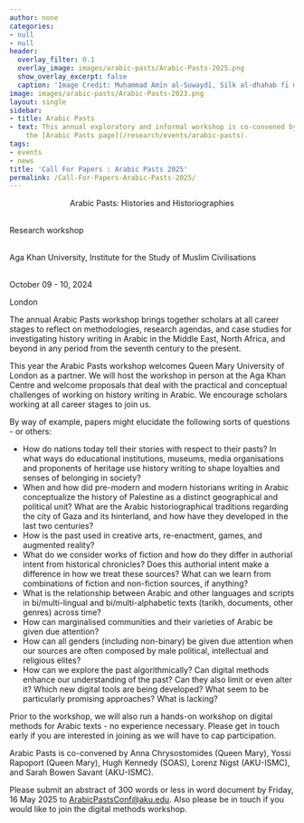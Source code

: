 ```yaml
---
author: none
categories:
- null
- null
header:
  overlay_filter: 0.1
  overlay_image: images/arabic-pasts/Arabic-Pasts-2025.png
  show_overlay_excerpt: false
  caption: 'Image Credit: Muḥammad Amīn al-Suwaydī, Silk al-dhahab fī maʿrifat qabāʾil al-ʿArab, BnF Arabe 6199, 33v (part)'
image: images/arabic-pasts/Arabic-Pasts-2023.png
layout: single
sidebar:
- title: Arabic Pasts
- text: This annual exploratory and informal workshop is co-convened by  is co-convened by Anna Chrysostomides (Queen Mary), Yossi Rapoport (Queen Mary), Hugh Kennedy (SOAS), Lorenz Nigst (AKU-ISMC), and Sarah Bowen Savant (AKU-ISMC). For more, see
    the [Arabic Pasts page](/research/events/arabic-pasts).
tags:
- events
- news
title: 'Call For Papers : Arabic Pasts 2025'
permalink: /Call-For-Papers-Arabic-Pasts-2025/
---
```



<p style="text-align: center">Arabic Pasts: Histories and Historiographies<br><br>

Research workshop<br><br>

Aga Khan University, Institute for the Study of Muslim Civilisations<br><br>

October 09 - 10, 2024<br>

London</p>

The annual Arabic Pasts workshop brings together scholars at all career stages to reflect on methodologies, research agendas, and case studies for investigating history writing in Arabic in the Middle East, North Africa, and beyond in any period from the seventh century to the present.

This year the Arabic Pasts workshop welcomes Queen Mary University of London as a partner. We will host the workshop in person at the Aga Khan Centre and welcome proposals that deal with the practical and conceptual challenges of working on history writing in Arabic. We encourage scholars working at all career stages to join us. 

By way of example, papers might elucidate the following sorts of questions - or others:

- How do nations today tell their stories with respect to their pasts?  In what ways do educational institutions, museums, media organisations and proponents of heritage use history writing to shape loyalties and senses of belonging in society?
- When and how did pre-modern and modern historians writing in Arabic conceptualize the history of Palestine as a distinct geographical and political unit?  What are the Arabic historiographical traditions regarding the city of Gaza and its hinterland, and how have they developed in the last two centuries?
- How is the past used in creative arts, re-enactment, games, and augmented reality?
- What do we consider works of fiction and how do they differ in authorial intent from historical chronicles? Does this authorial intent make a difference in how we treat these sources? What can we learn from combinations of fiction and non-fiction sources, if anything?
- What is the relationship between Arabic and other languages and scripts in bi/multi-lingual and bi/multi-alphabetic texts (tarikh, documents, other genres) across time?
- How can marginalised communities and their varieties of Arabic be given due attention?
- How can all genders (including non-binary) be given due attention when our sources are often composed by male political, intellectual and religious elites? 
- How can we explore the past algorithmically? Can digital methods enhance our understanding of the past? Can they also limit or even alter it? Which new digital tools are being developed? What seem to be particularly promising approaches? What is lacking?

Prior to the workshop, we will also run a hands-on workshop on digital methods for Arabic texts - no experience necessary. Please get in touch early if you are interested in joining as we will have to cap participation.

Arabic Pasts is co-convened by Anna Chrysostomides (Queen Mary), Yossi Rapoport (Queen Mary), Hugh Kennedy (SOAS), Lorenz Nigst (AKU-ISMC), and Sarah Bowen Savant (AKU-ISMC).

Please submit an abstract of 300 words or less in word document by Friday, 16 May 2025 to ArabicPastsConf@aku.edu. Also please be in touch if you would like to join the digital methods workshop.

